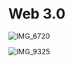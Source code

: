# Web 3.0

![IMG_6720](https://github.com/user-attachments/assets/ee52b791-8218-42d3-856f-be203e2a60fb)

![IMG_9325](https://github.com/user-attachments/assets/94c802db-e0f8-4568-b07f-9504f8b7e3ea)
